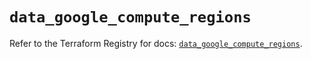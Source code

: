 # `data_google_compute_regions`

Refer to the Terraform Registry for docs: [`data_google_compute_regions`](https://registry.terraform.io/providers/hashicorp/google/5.28.0/docs/data-sources/compute_regions).
